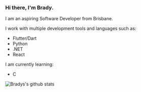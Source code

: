 ### Hi there, I'm Brady.

I am an aspiring Software Developer from Brisbane.

I work with multiple development tools and languages such as:
 * Flutter/Dart
 * Python
 * .NET
 * React

I am currently learning:
 * C



![Bradys's github stats](https://github-readme-stats.vercel.app/api?username=bradystroud&bg_color=black&text_color=white)
